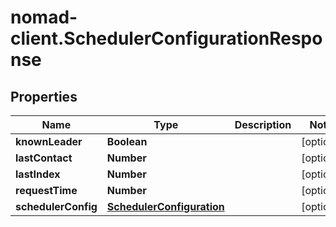 # nomad-client.SchedulerConfigurationResponse

## Properties

Name | Type | Description | Notes
------------ | ------------- | ------------- | -------------
**knownLeader** | **Boolean** |  | [optional] 
**lastContact** | **Number** |  | [optional] 
**lastIndex** | **Number** |  | [optional] 
**requestTime** | **Number** |  | [optional] 
**schedulerConfig** | [**SchedulerConfiguration**](SchedulerConfiguration.md) |  | [optional] 


